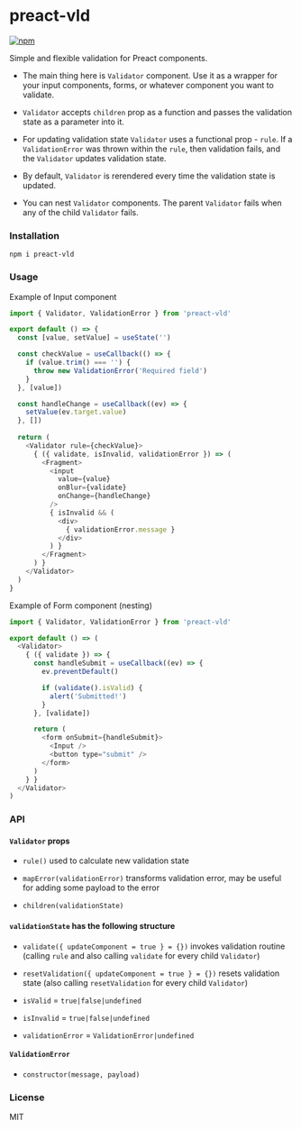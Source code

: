 # preact-vld

[![npm](https://img.shields.io/npm/v/preact-vld.svg)](https://www.npmjs.com/package/preact-vld)

Simple and flexible validation for Preact components. 

- The main thing here is `Validator` component. Use it as a wrapper for your input components, forms, or whatever component you want to validate.

- `Validator` accepts `children` prop as a function and passes the validation state as a parameter into it.

- For updating validation state `Validator` uses a functional prop - `rule`. If a `ValidationError` was thrown within the `rule`, then validation fails, and the `Validator` updates validation state.

- By default, `Validator` is rerendered every time the validation state is updated.

- You can nest `Validator` components. The parent `Validator` fails when any of the child `Validator` fails.

### Installation

```
npm i preact-vld
```

### Usage

Example of Input component

```js
import { Validator, ValidationError } from 'preact-vld'

export default () => {
  const [value, setValue] = useState('')

  const checkValue = useCallback(() => {
    if (value.trim() === '') {
      throw new ValidationError('Required field')
    }
  }, [value])

  const handleChange = useCallback((ev) => {
    setValue(ev.target.value)
  }, [])
  
  return (
    <Validator rule={checkValue}>
      { ({ validate, isInvalid, validationError }) => (
        <Fragment>
          <input
            value={value}
            onBlur={validate}
            onChange={handleChange}
          />
          { isInvalid && (
            <div>
              { validationError.message }
            </div>
          ) }
        </Fragment>
      ) }
    </Validator>
  )
}
```

Example of Form component (nesting)

```js
import { Validator, ValidationError } from 'preact-vld'

export default () => (
  <Validator>
    { ({ validate }) => {
      const handleSubmit = useCallback((ev) => {
        ev.preventDefault()

        if (validate().isValid) {
          alert('Submitted!')
        }
      }, [validate])

      return (
        <form onSubmit={handleSubmit}>
          <Input />
          <button type="submit" />
        </form>
      )
    } }
  </Validator>
)
```

### API

#### `Validator` props

- `rule()` used to calculate new validation state

- `mapError(validationError)` transforms validation error, may be useful for adding some payload to the error

- `children(validationState)`

#### `validationState` has the following structure

- `validate({ updateComponent = true } = {})` invokes validation routine (calling `rule` and also calling `validate` for every child `Validator`)

- `resetValidation({ updateComponent = true } = {})` resets validation state (also calling `resetValidation` for every child `Validator`)

- `isValid` = `true|false|undefined`

- `isInvalid` = `true|false|undefined`

- `validationError` = `ValidationError|undefined`

#### `ValidationError`

- `constructor(message, payload)`

### License

MIT
